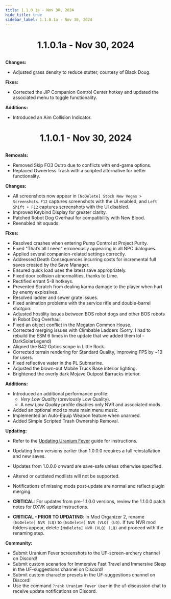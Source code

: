 ```yaml
---
title: 1.1.0.1a - Nov 30, 2024
hide_title: true
sidebar_label: 1.1.0.1a - Nov 30, 2024
---
```


# <p align="center"> 1.1.0.1a - Nov 30, 2024 </p>

**Changes:**
- Adjusted grass density to reduce stutter, courtesy of Black Doug.

**Fixes:**
- Corrected the JIP Companion Control Center hotkey and updated the associated menu to toggle functionality.

**Additions:**
- Introduced an Aim Collision Indicator.

# <p align="center"> 1.1.0.1 - Nov 30, 2024 </p>

**Removals:**
- Removed Skip FO3 Outro due to conflicts with end-game options.
- Replaced Ownerless Trash with a scripted alternative for better functionality.

**Changes:**
- All screenshots now appear in `[NoDelete] Stock New Vegas > Screenshots`. `F12` captures screenshots with the UI enabled, and `Left Shift + F12` captures screenshots with the UI disabled.
- Improved Keybind Display for greater clarity.
- Patched Robot Dog Overhaul for compatibility with New Blood.
- Reenabled hit squads.

**Fixes:**
- Resolved crashes when entering Pump Control at Project Purity.
- Fixed "That’s all I need" erroneously appearing in all NPC dialogues.
- Applied several companion-related settings correctly.
- Addressed Death Consequences incurring costs for incremental full saves created by the Save Manager.
- Ensured quick load uses the latest save appropriately.
- Fixed door collision abnormalities, thanks to Lime.
- Rectified errant 5-8 hotkeys.
- Prevented Scratch from dealing karma damage to the player when hurt by enemy explosives.
- Resolved ladder and sewer grate issues.
- Fixed animation problems with the service rifle and double-barrel shotgun.
- Adjusted hostility issues between BOS robot dogs and other BOS robots in Robot Dog Overhaul.
- Fixed an object conflict in the Megaton Common House.
- Corrected merging issues with Climbable Ladders (Sorry. I had to rebuild the ESM 6 times in the update that we added them lol - DarkSolarLegend)
- Aligned the B42 Optics scope in Little Rock.
- Corrected terrain rendering for Standard Quality, improving FPS by ~10 for users.
- Fixed reflective water in the PL Submarine.
- Adjusted the blown-out Mobile Truck Base interior lighting.
- Brightened the overly dark Mojave Outpost Barracks interior.

**Additions:**
- Introduced an additional performance profile:
  - *Very Low Quality* (previously Low Quality).
  - A new *Low Quality* profile disables only NVR and associated mods.
- Added an optional mod to mute main menu music.
- Implemented an Auto-Equip Weapon feature when unarmed.
- Added Simple Scripted Trash Ownership Removal.

**Updating:**
- Refer to the [Updating Uranium Fever](https://uraniumfever.net/docs/updating/) guide for instructions.
- Updating from versions earlier than 1.0.0.0 requires a full reinstallation and new saves.
- Updates from 1.0.0.0 onward are save-safe unless otherwise specified.
- Altered or outdated modlists will not be supported.
- Notifications of missing mods post-update are normal and reflect plugin merging.

- **CRITICAL**: For updates from pre-1.1.0.0 versions, review the 1.1.0.0 patch notes for DXVK update instructions.
- **CRITICAL - PRIOR TO UPDATING**: In Mod Organizer 2, rename `[NoDelete] NVR (LQ)` to `[NoDelete] NVR (VLQ) (LQ)`. If two NVR mod folders appear, delete `[NoDelete] NVR (VLQ) (LQ)` and proceed with the renaming step.

**Community:**
- Submit Uranium Fever screenshots to the UF-screen-archery channel on Discord!
- Submit custom scenarios for Immersive Fast Travel and Immersive Sleep in the UF-suggestions channel on Discord!
- Submit custom character presets in the UF-suggestions channel on Discord!
- Use the command `?rank Uranium Fever User` in the uf-discussion chat to receive update notifications on Discord.
